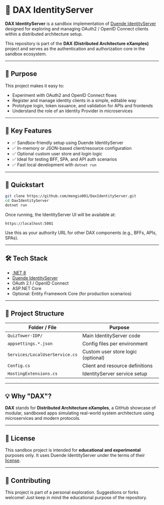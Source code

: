 # 🔐 DAX IdentityServer

**DAX IdentityServer** is a sandbox implementation of [Duende IdentityServer](https://duendesoftware.com/) designed for exploring and managing OAuth2 / OpenID Connect clients within a distributed architecture setup.

This repository is part of the **DAX (Distributed Architecture eXamples)** project and serves as the authentication and authorization core in the sandbox ecosystem.

---

## 🎯 Purpose

This project makes it easy to:

- Experiment with OAuth2 and OpenID Connect flows
- Register and manage identity clients in a simple, editable way
- Prototype login, token issuance, and validation for APIs and frontends
- Understand the role of an Identity Provider in microservices

---

## 🧪 Key Features

- ✅ Sandbox-friendly setup using Duende IdentityServer
- ✅ In-memory or JSON-based client/resource configuration
- ✅ Optional custom user store and login logic
- ✅ Ideal for testing BFF, SPA, and API auth scenarios
- ✅ Fast local development with `dotnet run`

---

## 🚀 Quickstart

```bash
git clone https://github.com/mengio001/DaxIdentityServer.git
cd DaxIdentityServer
dotnet run
```

Once running, the IdentityServer UI will be available at:

```
https://localhost:5001
```

Use this as your authority URL for other DAX components (e.g., BFFs, APIs, SPAs).

---

## 🛠 Tech Stack

- [.NET 8](https://dotnet.microsoft.com/)
- [Duende IdentityServer](https://duendesoftware.com/)
- OAuth 2.1 / OpenID Connect
- ASP.NET Core
- Optional: Entity Framework Core (for production scenarios)

---

## 📂 Project Structure

| Folder / File                      | Purpose                              |
|------------------------------------|--------------------------------------|
| `QuizTower-IDP/`                  | Main IdentityServer code             |
| `appsettings.*.json`              | Config files per environment         |
| `Services/LocalUserService.cs`    | Custom user store logic (optional)   |
| `Config.cs`                       | Client and resource definitions      |
| `HostingExtensions.cs`            | IdentityServer service setup         |

---

## 💡 Why "DAX"?

**DAX** stands for **Distributed Architecture eXamples**, a GitHub showcase of modular, sandboxed apps simulating real-world system architecture using microservices and modern protocols.

---

## 📜 License

This sandbox project is intended for **educational and experimental** purposes only. It uses Duende IdentityServer under the terms of their [license](https://duendesoftware.com/license).

---

## 🤝 Contributing

This project is part of a personal exploration. Suggestions or forks welcome! Just keep in mind the educational purpose of the repository.
